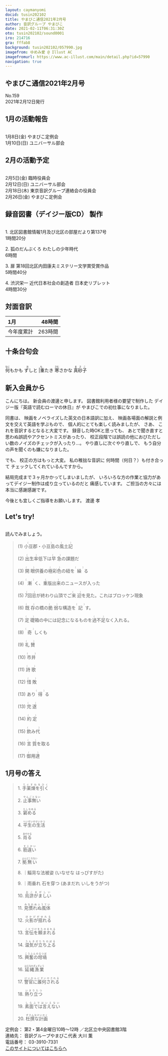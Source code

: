 ```yaml
---
layout: caymanyomi
docid: tusin202102
title: やまびこ通信2021年2月号
author: 音訳グループ やまびこ
date: 2021-02-11T06:31:30Z
oto: tusin202102/sound0001
iro: 214716
gra: fffab8
background: tusin202102/057990.jpg
imagefrom: ゆめみ愛 @ Illust AC
imagefromurl: https://www.ac-illust.com/main/detail.php?id=57990
navigation: true
---
```

   


## <span data-dur="4.099" data-begin="2.750" id="xmri_0001">やまびこ通信2021年2月号</span>

<span data-dur="2.471" data-begin="6.849" id="xmri_0002">No.159</span>  
<span data-dur="4.686" data-begin="9.320" id="xmri_0003">2021年2月12日発行</span>


## <span data-dur="3.372" data-begin="18.565" id="xmri_0006">1月の活動報告</span>

<img class="migi" src="media/tusin202102/cut1.png" alt="" />


<span data-dur="2.027" data-begin="21.937" id="xmri_0007">1月8日(金)</span>
<span data-dur="2.602" data-begin="23.964" id="xmri_0008">やまびこ定例会</span>  
<span data-dur="2.06" data-begin="26.566" id="xmri_0009">1月10日(日)</span>
<span data-dur="3.204" data-begin="28.626" id="xmri_000A">ユニバーサル部会</span>

## <span data-dur="3.156" data-begin="31.830" id="xmri_000B">2月の活動予定</span>

<img class="migi" src="media/tusin202102/cut2.png" alt="" />


<span data-dur="1.917" data-begin="34.986" id="xmri_000C">2月5日(金)</span>
<span data-dur="2.472" data-begin="36.903" id="xmri_000D">臨時役員会</span>  
<span data-dur="2.224" data-begin="39.375" id="xmri_000E">2月12日(日)</span>
<span data-dur="2.504" data-begin="41.599" id="xmri_000F">ユニバーサル部会</span>  
<span data-dur="2.368" data-begin="44.103" id="xmri_0010">2月18日(木)</span>
<span data-dur="4.151" data-begin="46.471" id="xmri_0011">東京音訳グループ連絡会の役員会</span>  
<span data-dur="2.389" data-begin="50.622" id="xmri_0012">2月26日(金)</span>
<span data-dur="4.003" data-begin="53.011" id="xmri_0013">やまびこ定例会</span>

## <span data-dur="4.731" data-begin="57.014" id="xmri_0014">録音図書（デイジー版CD） 製作</span>

<img class="migi" src="media/tusin202102/cut3.png" alt="" />



<span data-dur="0.816" data-begin="63.306" id="xmri_0016">1.</span>
<span data-dur="5.883" data-begin="64.122" id="xmri_0017">北区図書館情報1月及び北区の部屋だより第137号</span>  
<span data-dur="2.593" data-begin="70.005" id="xmri_0018">1時間20分</span>

<span data-dur="0.704" data-begin="72.598" id="xmri_0019">2.</span>
<span data-dur="3.1" data-begin="73.302" id="xmri_001A">狐のだんぶくろ わたしの少年時代</span>  
<span data-dur="2.04" data-begin="76.402" id="xmri_001B">6時間</span>

<span data-dur="0.871" data-begin="78.442" id="xmri_001C">3.</span>
<span data-dur="5.704" data-begin="79.313" id="xmri_001D">扉 第18回北区内田康夫ミステリー文学賞受賞作品</span>  
<span data-dur="2.61" data-begin="85.017" id="xmri_001E">5時間40分</span>

<span data-dur="0.797" data-begin="87.627" id="xmri_001F">4.</span>
<span data-dur="4.978" data-begin="88.424" id="xmri_0020">渋沢栄一 近代日本社会の創造者 日本史リブレット</span>  
<span data-dur="3.343" data-begin="93.402" id="xmri_0021">4時間30分</span>

## <span data-dur="2.665" data-begin="96.745" id="xmri_0022">対面音訳</span>

<span data-dur="1.12" data-begin="99.410" id="xmri_0023">1月</span>|<span data-dur="2.506" data-begin="100.530" id="xmri_0024">48時間</span>
|:---|---:|
<span data-dur="1.59" data-begin="103.036" id="xmri_0025">今年度累計</span>|<span data-dur="4.286" data-begin="104.626" id="xmri_0026">263時間</span>

## <span data-dur="3.468" data-begin="108.912" id="xmri_0027">十条台句会</span>

<img class="migi" src="media/tusin202102/cut4.png" alt="" />


<span data-dur="11.467" data-begin="112.380" id="xmri_0028"><ruby>何<rt>なに</rt></ruby>もかも
<ruby>ずしと |重<rt>おも</rt></ruby>たき
<ruby>寒<rt>さむ</rt></ruby>さかな</span>
<span data-dur="3.278" data-begin="123.847" id="xmri_002E"><ruby>真砂子<rt>まさこ</rt></ruby></span>

## <span data-dur="2.926" data-begin="127.125" id="xmri_002F">新入会員から</span>

<span data-dur="1.962" data-begin="130.051" id="xmri_0030">こんにちは。</span>
<span data-dur="3.427" data-begin="132.013" id="xmri_0031">新会員の渡邊と申します。</span>
<span data-dur="3.193" data-begin="135.440" id="xmri_0032">図書館利用者様の要望で制作した</span>
<span data-dur="3.456" data-begin="138.633" id="xmri_0033">デイジー版『英語で読むローマの休日』が</span>
<span data-dur="3.937" data-begin="142.089" id="xmri_0034">やまびこでの初仕事になりました。</span>

<span data-dur="1.121" data-begin="146.026" id="xmri_0035">同書は、</span>
<span data-dur="3.735" data-begin="147.147" id="xmri_0036">映画をノベライズした英文の日本語訳に加え、</span>
<span data-dur="4.901" data-begin="150.882" id="xmri_0037">映画各場面の解説と例文を交えて英語を学ぶもので、</span>
<span data-dur="3.271" data-begin="155.783" id="xmri_0038">個人的にとても楽しく読みましたが、</span>
<span data-dur="0.884" data-begin="159.054" id="xmri_0039">さあ、</span>
<span data-dur="3.814" data-begin="159.938" id="xmri_003A">これを音訳するとなると大変です。</span>
<span data-dur="2.665" data-begin="163.752" id="xmri_003B">録音した時OKと思っても、</span>
<span data-dur="4.523" data-begin="166.417" id="xmri_003C">あとで聞き直すと思わぬ誤読やアクセントミスがあったり、</span>
<span data-dur="6.954" data-begin="170.940" id="xmri_003D">校正段階では誤読の他におびただしい数のノイズのチェックが入ったり…。</span>
<span data-dur="2.266" data-begin="177.894" id="xmri_003E">やり直しに次ぐやり直しで、</span>
<span data-dur="4.739" data-begin="180.160" id="xmri_003F">もう自分の声を聞くのも嫌になりました。</span>

<span data-dur="0.86" data-begin="184.899" id="xmri_0040">でも、</span>
<span data-dur="3.098" data-begin="185.759" id="xmri_0041">校正の方はもっと大変。</span>
<span data-dur="2.137" data-begin="188.857" id="xmri_0042">私の稚拙な音訳に</span>
<span data-dur="3.563" data-begin="190.994" id="xmri_0043">何時間（何日？）も付き合って</span>
<span data-dur="3.502" data-begin="194.557" id="xmri_0044">チェックしてくれているんですから。</span>

<span data-dur="4.102" data-begin="198.059" id="xmri_0045">結局完成まで３ヶ月かかってしまいましたが、</span>
<span data-dur="5.671" data-begin="202.161" id="xmri_0046">いろいろな方の作業と協力があってデイジー制作は成り立っているのだと</span>
<span data-dur="2.418" data-begin="207.832" id="xmri_0047">痛感しています。</span>
<span data-dur="5.347" data-begin="210.250" id="xmri_0048">ご担当の方々には本当に感謝感謝です。</span>

<span data-dur="4.805" data-begin="215.597" id="xmri_0049">今後とも宜しくご指導をお願いします。</span>
<span data-dur="3.932" data-begin="220.402" id="xmri_004A" class="migi">渡邊 孝</span>


## <span data-dur="2.45" data-begin="224.834" id="xmri_004C">Let's try!</span>

<img class="migi" src="media/tusin202102/cut5.png" alt="" />


<span data-dur="3.486" data-begin="227.284" id="xmri_004D">読んでみましょう。</span>


<blockquote markdown="1">
(1) <ruby>小豆郡・小豆島<rt>（　　　）</rt></ruby>の<ruby>風土記<rt>（　　　）</rt></ruby>

(2) <ruby>出生率<rt>（　　　）</rt></ruby>低下は<ruby>早急<rt>（　　　）</rt></ruby>の課題だ

(3) <ruby>開眼<rt>（　　　）</rt></ruby>供養の<ruby>極彩色<rt>（　　　）</rt></ruby>の紐を<ruby>繰<rt>（　　　）</rt></ruby>る

(4) <ruby>漸<rt>（　　　）</rt></ruby>く、<ruby>重版出来<rt>（　　　）</rt></ruby>のニュースが入った

(5) <ruby>7回忌<rt>（　　　）</rt></ruby>が終わり山頂でご<ruby>来迎<rt>（　　　）</rt></ruby>を見た。これはブロッケン現象

(6) <ruby>既存<rt>（　　　）</rt></ruby>の橋の<ruby>脆弱<rt>（　　　）</rt></ruby>な構造を<ruby>記<rt>（　　　）</rt></ruby>す。

(7) <ruby>定礎<rt>（　　　）</rt></ruby>箱の中には記念になるものを<ruby>過不足<rt>（　　　）</rt></ruby>なく入れる。

(8) <ruby>奇<rt>（　　　）</rt></ruby>しくも

(9) <ruby>礼賛<rt>（　　　）</rt></ruby>

(10) <ruby>市井<rt>(　　　)</rt></ruby>

(11) <ruby>詩歌<rt>（　　　）</rt></ruby>

(12) <ruby>惜敗<rt>（　　　）</rt></ruby>

(13) あり<ruby>得<rt>（　　　）</rt></ruby>る

(13) <ruby>完遂<rt>（　　　）</rt></ruby>

(14) <ruby>約定<rt>（　　　）</rt></ruby>

(15) <ruby>飲み代<rt>(　　　)</rt></ruby>

(16) <ruby>言質<rt>（　　　）</rt></ruby>を取る

(17) <ruby>御用達<rt>（　　　）</rt></ruby>
</blockquote>
 
## <span data-dur="3.012" data-begin="234.596" id="xmri_004F">1月号の答え</span>

<blockquote markdown="1">
<span data-dur="0.815" data-begin="237.608" id="xmri_0050">1.</span>
<span data-dur="1.934" data-begin="238.423" id="xmri_0051"><ruby>手薬煉を引く<rt>てぐすねをひく</rt></ruby></span>

<span data-dur="0.704" data-begin="240.357" id="xmri_0052">2.</span>
<span data-dur="1.75" data-begin="241.061" id="xmri_0053"><ruby>止事無い<rt>やんごとない</rt></ruby></span>

<span data-dur="0.871" data-begin="242.811" id="xmri_0054">3.</span>
<span data-dur="1.63" data-begin="243.682" id="xmri_0055"><ruby>窘める<rt>たしなめる</rt></ruby></span>

<span data-dur="0.797" data-begin="245.312" id="xmri_0056">4.</span>
<span data-dur="2.227" data-begin="246.109" id="xmri_0057"><ruby>平生の生活<rt>へいぜいのせいかつ</rt></ruby></span>

<span data-dur="0.715" data-begin="248.336" id="xmri_0058">5.</span>
<span data-dur="1.51" data-begin="249.051" id="xmri_0059"><ruby>肖る<rt>あやかる</rt></ruby></span>

<span data-dur="0.859" data-begin="250.561" id="xmri_005A">6.</span>
<span data-dur="1.588" data-begin="251.420" id="xmri_005B"><ruby>筋違い<rt>すじかい</rt></ruby></span>

<span data-dur="0.828" data-begin="253.008" id="xmri_005C">7.</span>
<span data-dur="1.85" data-begin="253.836" id="xmri_005D"><ruby>拠無い<rt>よんどころない</rt></ruby></span>

<span data-dur="0.848" data-begin="255.686" id="xmri_005E">8.</span>
<span data-dur="2.28" data-begin="256.534" id="xmri_005F">｜鯔背な法被姿 (いなせな はっぴすがた) </span>

<span data-dur="0.813" data-begin="258.814" id="xmri_0060">9.</span>
<span data-dur="2.481" data-begin="259.627" id="xmri_0061">｜雨垂れ 石を穿つ (あまだれ いしをうがつ) </span>

<span data-dur="0.801" data-begin="262.108" id="xmri_0062">10.</span>
<span data-dur="1.784" data-begin="262.909" id="xmri_0063"><ruby>烏滸がましい<rt>おこまがしい</rt></ruby></span>

<span data-dur="1.098" data-begin="264.693" id="xmri_0064">11.</span>
<span data-dur="2.05" data-begin="265.791" id="xmri_0065"><ruby>見慣れぬ風体<rt>みなれぬふうてい</rt></ruby></span>

<span data-dur="0.946" data-begin="267.841" id="xmri_0066">12.</span>
<span data-dur="1.913" data-begin="268.787" id="xmri_0067"><ruby>火影が揺れる<rt>ほかげがゆれる</rt></ruby></span>

<span data-dur="1.056" data-begin="270.700" id="xmri_0068">13.</span>
<span data-dur="2.225" data-begin="271.756" id="xmri_0069"><ruby>言伝を頼まれる<rt>ことづけをたのまれる</rt></ruby></span>

<span data-dur="1.005" data-begin="273.981" id="xmri_006A">14.</span>
<span data-dur="2.129" data-begin="274.986" id="xmri_006B"><ruby>温気が立ち上る<rt>うんきがたちのぼる</rt></ruby></span>

<span data-dur="0.961" data-begin="277.115" id="xmri_006C">15.</span>
<span data-dur="2.014" data-begin="278.076" id="xmri_006D"><ruby>興奮の坩堝<rt>こうふんのるつぼ</rt></ruby></span>

<span data-dur="1.088" data-begin="280.090" id="xmri_006E">16.</span>
<span data-dur="1.953" data-begin="281.178" id="xmri_006F"><ruby>延縄漁業<rt>はえなわぎょぎょう</rt></ruby></span>

<span data-dur="1.069" data-begin="283.131" id="xmri_0070">17.</span>
<span data-dur="2.361" data-begin="284.200" id="xmri_0071"><ruby>警官に誰何される<rt>けいかんにすいかされる</rt></ruby></span>

<span data-dur="1.096" data-begin="286.561" id="xmri_0072">18.</span>
<span data-dur="1.71" data-begin="287.657" id="xmri_0073"><ruby>熱り立つ<rt>いきりたつ</rt></ruby></span>

<span data-dur="1.096" data-begin="289.367" id="xmri_0074">19.</span>
<span data-dur="2.11" data-begin="290.463" id="xmri_0075"><ruby>素面では言えない<rt>しらふではいえない</rt></ruby></span>

<span data-dur="0.973" data-begin="292.573" id="xmri_0076">20.</span>
<span data-dur="2.135" data-begin="293.546" id="xmri_0077"><ruby>杜撰な計画<rt>ずさんなけいかく</rt></ruby></span>
</blockquote>


<span data-dur="1.205" data-begin="295.681" id="xmri_0078">定例会：</span>
<span data-dur="3.237" data-begin="296.886" id="xmri_0079">第2・第4金曜日10時～12時</span>
<span data-dur="3.048" data-begin="300.123" id="xmri_007A">／北区立中央図書館3階</span>  
<span data-dur="1.318" data-begin="303.171" id="xmri_007B">連絡先：</span>
<span data-dur="3.944" data-begin="304.489" id="xmri_007C">音訳グループやまびこ代表 大川 薫</span>  
<span data-dur="1.409" data-begin="308.433" id="xmri_007D">電話番号：</span>
<span data-dur="4.305" data-begin="309.842" id="xmri_007E">03-3910-7331</span>  
<a href="mailto:ymbk2016ml@gmail.com?Subject=やまびこウェブサイトについて" data-dur="5.93" data-begin="314.147" id="xmri_007F">このサイトについてはこちらへ</a>

